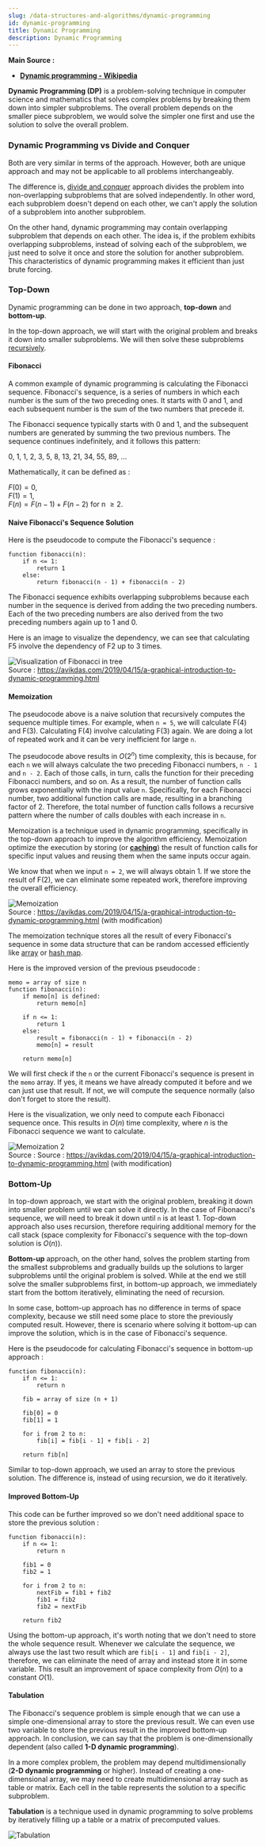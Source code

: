 ```yaml
---
slug: /data-structures-and-algorithms/dynamic-programming
id: dynamic-programming
title: Dynamic Programming
description: Dynamic Programming
---
```


**Main Source :**

- **[Dynamic programming - Wikipedia](https://en.wikipedia.org/wiki/Dynamic_programming)**

**Dynamic Programming (DP)** is a problem-solving technique in computer science and mathematics that solves complex problems by breaking them down into simpler subproblems. The overall problem depends on the smaller piece subproblem, we would solve the simpler one first and use the solution to solve the overall problem.

### Dynamic Programming vs Divide and Conquer

Both are very similar in terms of the approach. However, both are unique approach and may not be applicable to all problems interchangeably.

The difference is, [divide and conquer](/data-structures-and-algorithms/divide-and-conquer) approach divides the problem into non-overlapping subproblems that are solved independently. In other word, each subproblem doesn't depend on each other, we can't apply the solution of a subproblem into another subproblem.

On the other hand, dynamic programming may contain overlapping subproblem that depends on each other. The idea is, if the problem exhibits overlapping subproblems, instead of solving each of the subproblem, we just need to solve it once and store the solution for another subproblem. This characteristics of dynamic programming makes it efficient than just brute forcing.

### Top-Down

Dynamic programming can be done in two approach, **top-down** and **bottom-up**.

In the top-down approach, we will start with the original problem and breaks it down into smaller subproblems. We will then solve these subproblems [recursively](/data-structures-and-algorithms/recursion).

#### Fibonacci

A common example of dynamic programming is calculating the Fibonacci sequence. Fibonacci's sequence, is a series of numbers in which each number is the sum of the two preceding ones. It starts with 0 and 1, and each subsequent number is the sum of the two numbers that precede it.

The Fibonacci sequence typically starts with 0 and 1, and the subsequent numbers are generated by summing the two previous numbers. The sequence continues indefinitely, and it follows this pattern:

0, 1, 1, 2, 3, 5, 8, 13, 21, 34, 55, 89, ...

Mathematically, it can be defined as :

$F(0) = 0$,  
$F(1) = 1$,  
$F(n) = F(n-1) + F(n-2) \text{ for n } \ge 2$.

#### Naive Fibonacci's Sequence Solution

Here is the pseudocode to compute the Fibonacci's sequence :

```
function fibonacci(n):
    if n <= 1:
        return 1
    else:
        return fibonacci(n - 1) + fibonacci(n - 2)
```

The Fibonacci sequence exhibits overlapping subproblems because each number in the sequence is derived from adding the two preceding numbers. Each of the two preceding numbers are also derived from the two preceding numbers again up to 1 and 0.

Here is an image to visualize the dependency, we can see that calculating F5 involve the dependency of F2 up to 3 times.

![Visualization of Fibonacci in tree](./fibonacci-tree.png)  
Source : https://avikdas.com/2019/04/15/a-graphical-introduction-to-dynamic-programming.html

#### Memoization

The pseudocode above is a naive solution that recursively computes the sequence multiple times. For example, when `n = 5`, we will calculate F(4) and F(3). Calculating F(4) involve calculating F(3) again. We are doing a lot of repeated work and it can be very inefficient for large `n`.

The pseudocode above results in $O(2^n)$ time complexity, this is because, for each `n` we will always calculate the two preceding Fibonacci numbers, `n - 1` and `n - 2`. Each of those calls, in turn, calls the function for their preceding Fibonacci numbers, and so on. As a result, the number of function calls grows exponentially with the input value `n`. Specifically, for each Fibonacci number, two additional function calls are made, resulting in a branching factor of 2. Therefore, the total number of function calls follows a recursive pattern where the number of calls doubles with each increase in `n`.

Memoization is a technique used in dynamic programming, specifically in the top-down approach to improve the algorithm efficiency. Memoization optimize the execution by storing (or **[caching](/computer-and-programming-fundamentals/caching)**) the result of function calls for specific input values and reusing them when the same inputs occur again.

We know that when we input `n = 2`, we will always obtain 1. If we store the result of F(2), we can eliminate some repeated work, therefore improving the overall efficiency.

![Memoization](./memoization.png)  
Source : https://avikdas.com/2019/04/15/a-graphical-introduction-to-dynamic-programming.html (with modification)

The memoization technique stores all the result of every Fibonacci's sequence in some data structure that can be random accessed efficiently like [array](/data-structures-and-algorithms/array) or [hash map](/data-structures-and-algorithms/hash-table).

Here is the improved version of the previous pseudocode :

```
memo = array of size n
function fibonacci(n):
    if memo[n] is defined:
        return memo[n]

    if n <= 1:
        return 1
    else:
        result = fibonacci(n - 1) + fibonacci(n - 2)
        memo[n] = result

    return memo[n]
```

We will first check if the `n` or the current Fibonacci's sequence is present in the `memo` array. If yes, it means we have already computed it before and we can just use that result. If not, we will compute the sequence normally (also don't forget to store the result).

Here is the visualization, we only need to compute each Fibonacci sequence once. This results in $O(n)$ time complexity, where $n$ is the Fibonacci sequence we want to calculate.

![Memoization 2](./memoization-2.png)  
Source : Source : https://avikdas.com/2019/04/15/a-graphical-introduction-to-dynamic-programming.html (with modification)

### Bottom-Up

In top-down approach, we start with the original problem, breaking it down into smaller problem until we can solve it directly. In the case of Fibonacci's sequence, we will need to break it down until `n` is at least 1. Top-down approach also uses recursion, therefore requiring additional memory for the call stack (space complexity for Fibonacci's sequence with the top-down solution is $O(n)$).

**Bottom-up** approach, on the other hand, solves the problem starting from the smallest subproblems and gradually builds up the solutions to larger subproblems until the original problem is solved. While at the end we still solve the smaller subproblems first, in bottom-up approach, we immediately start from the bottom iteratively, eliminating the need of recursion.

In some case, bottom-up approach has no difference in terms of space complexity, because we still need some place to store the previously computed result. However, there is scenario where solving it bottom-up can improve the solution, which is in the case of Fibonacci's sequence.

Here is the pseudocode for calculating Fibonacci's sequence in bottom-up approach :

```
function fibonacci(n):
    if n <= 1:
        return n

    fib = array of size (n + 1)

    fib[0] = 0
    fib[1] = 1

    for i from 2 to n:
        fib[i] = fib[i - 1] + fib[i - 2]

    return fib[n]
```

Similar to top-down approach, we used an array to store the previous solution. The difference is, instead of using recursion, we do it iteratively.

#### Improved Bottom-Up

This code can be further improved so we don't need additional space to store the previous solution :

```
function fibonacci(n):
    if n <= 1:
        return n

    fib1 = 0
    fib2 = 1

    for i from 2 to n:
        nextFib = fib1 + fib2
        fib1 = fib2
        fib2 = nextFib

    return fib2
```

Using the bottom-up approach, it's worth noting that we don't need to store the whole sequence result. Whenever we calculate the sequence, we always use the last two result which are `fib[i - 1]` and `fib[i - 2]`, therefore, we can eliminate the need of array and instead store it in some variable. This result an improvement of space complexity from $O(n)$ to a constant $O(1)$.

#### Tabulation

The Fibonacci's sequence problem is simple enough that we can use a simple one-dimensional array to store the previous result. We can even use two variable to store the previous result in the improved bottom-up approach. In conclusion, we can say that the problem is one-dimensionally dependent (also called **1-D dynamic programming**).

In a more complex problem, the problem may depend multidimensionally (**2-D dynamic programming** or higher). Instead of creating a one-dimensional array, we may need to create multidimensional array such as table or matrix. Each cell in the table represents the solution to a specific subproblem.

**Tabulation** is a technique used in dynamic programming to solve problems by iteratively filling up a table or a matrix of precomputed values.

![Tabulation](./tabulation.png)
